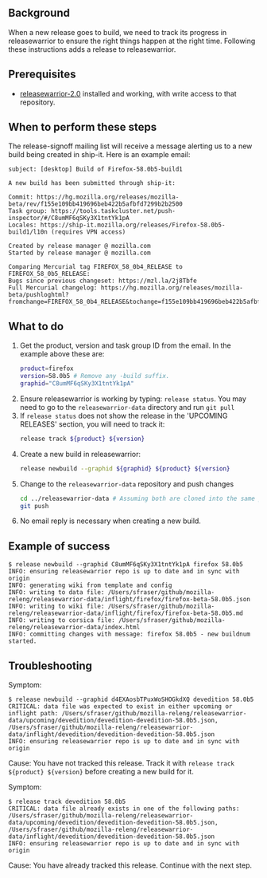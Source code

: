 
## Background

When a new release goes to build, we need to track its progress in releasewarrior to ensure the right things happen at the right time. Following these instructions adds a release to releasewarrior.

## Prerequisites
- [releasewarrior-2.0](https://github.com/mozilla-releng/releasewarrior-2.0#installing) installed and working, with write access to that repository.


## When to perform these steps

The release-signoff mailing list will receive a message alerting us to a new build being created in ship-it. Here is an example email:

    
    subject: [desktop] Build of Firefox-58.0b5-build1

    A new build has been submitted through ship-it:

    Commit: https://hg.mozilla.org/releases/mozilla-beta/rev/f155e109bb419696beb422b5afbfd7299b2b2500
    Task group: https://tools.taskcluster.net/push-inspector/#/C8umMF6qSKy3X1tntYk1pA
    Locales: https://ship-it.mozilla.org/releases/Firefox-58.0b5-build1/l10n (requires VPN access)

    Created by release manager @ mozilla.com
    Started by release manager @ mozilla.com

    Comparing Mercurial tag FIREFOX_58_0b4_RELEASE to FIREFOX_58_0b5_RELEASE:
    Bugs since previous changeset: https://mzl.la/2j8Tbfe
    Full Mercurial changelog: https://hg.mozilla.org/releases/mozilla-beta/pushloghtml?
    fromchange=FIREFOX_58_0b4_RELEASE&tochange=f155e109bb419696beb422b5afbfd7299b2b2500&full=1

## What to do

1. Get the product, version and task group ID from the email. In the example above these are:
    ```sh
    product=firefox
    version=58.0b5 # Remove any -build suffix.
    graphid="C8umMF6qSKy3X1tntYk1pA"
    ```
1. Ensure releasewarrior is working by typing: `release status`. You may need to go to the `releasewarrior-data` directory and run `git pull`
1. If `release status` does not show the release in the 'UPCOMING RELEASES' section, you will need to track it:
    ```sh
    release track ${product} ${version}
    ```
1. Create a new build in releasewarrior:
    ```sh
    release newbuild --graphid ${graphid} ${product} ${version} 
    ```
1. Change to the `releasewarrior-data` repository and push changes
    ```sh
    cd ../releasewarrior-data # Assuming both are cloned into the same parent
    git push
    ```
1. No email reply is necessary when creating a new build.

## Example of success

```
$ release newbuild --graphid C8umMF6qSKy3X1tntYk1pA firefox 58.0b5
INFO: ensuring releasewarrior repo is up to date and in sync with origin
INFO: generating wiki from template and config
INFO: writing to data file: /Users/sfraser/github/mozilla-releng/releasewarrior-data/inflight/firefox/firefox-beta-58.0b5.json
INFO: writing to wiki file: /Users/sfraser/github/mozilla-releng/releasewarrior-data/inflight/firefox/firefox-beta-58.0b5.md
INFO: writing to corsica file: /Users/sfraser/github/mozilla-releng/releasewarrior-data/index.html
INFO: committing changes with message: firefox 58.0b5 - new buildnum started. 
```

## Troubleshooting

Symptom:
```
$ release newbuild --graphid d4EXAosbTPuxWoSHOGkdXQ devedition 58.0b5 
CRITICAL: data file was expected to exist in either upcoming or inflight path: /Users/sfraser/github/mozilla-releng/releasewarrior-data/upcoming/devedition/devedition-devedition-58.0b5.json, /Users/sfraser/github/mozilla-releng/releasewarrior-data/inflight/devedition/devedition-devedition-58.0b5.json
INFO: ensuring releasewarrior repo is up to date and in sync with origin
```
Cause:
You have not tracked this release. Track it with `release track ${product} ${version}` before creating a new build for it.

Symptom:
```
$ release track devedition 58.0b5 
CRITICAL: data file already exists in one of the following paths: /Users/sfraser/github/mozilla-releng/releasewarrior-data/upcoming/devedition/devedition-devedition-58.0b5.json, /Users/sfraser/github/mozilla-releng/releasewarrior-data/inflight/devedition/devedition-devedition-58.0b5.json
INFO: ensuring releasewarrior repo is up to date and in sync with origin
```
Cause: You have already tracked this release. Continue with the next step.
